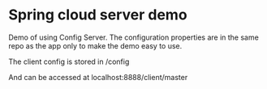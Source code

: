 # Spring cloud server demo

Demo of using Config Server.
The configuration properties are in the same repo as the app only to make the demo easy to use.

The client config is stored in /config

And can be accessed at localhost:8888/client/master